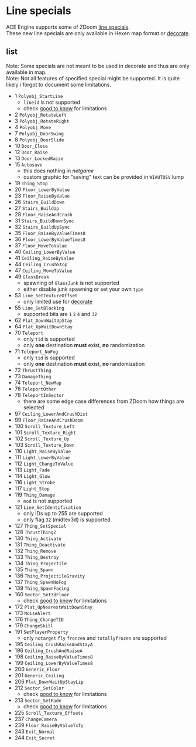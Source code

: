 # Line specials

ACE Engine supports some of ZDoom [line specials](https://zdoom.org/wiki/Action_specials).  
These new line specials are only available in Hexen map format or [decorate](decorate.md).

## list

Note: Some specials are not meant to be used in decorate and thus are only available in map.  
Note: Not all features of specified special might be supported. It is quite likely i forgot to document some limitations.

- 1 `Polyobj_StartLine`
  - `lineid` is not supported
  - check [good to know](stuff.md) for limitations
- 2 `Polyobj_RotateLeft`
- 3 `Polyobj_RotateRight`
- 4 `Polyobj_Move`
- 7 `Polyobj_DoorSwing`
- 8 `Polyobj_DoorSlide`
- 10 `Door_Close`
- 12 `Door_Raise`
- 13 `Door_LockedRaise`
- 15 `Autosave`
  - this does nothing in *netgame*
  - custom graphic for "saving" text can be provided in `WIAUTOSV` lump
- 19 `Thing_Stop`
- 20 `Floor_LowerByValue`
- 23 `Floor_RaiseByValue`
- 26 `Stairs_BuildDown`
- 27 `Stairs_BuildUp`
- 28 `Floor_RaiseAndCrush`
- 31 `Stairs_BuildDownSync`
- 32 `Stairs_BuildUpSync`
- 35 `Floor_RaiseByValueTimes8`
- 36 `Floor_LowerByValueTimes8`
- 37 `Floor_MoveToValue`
- 40 `Ceiling_LowerByValue`
- 41 `Ceiling_RaiseByValue`
- 44 `Ceiling_CrushStop`
- 47 `Ceiling_MoveToValue`
- 49 `GlassBreak`
  - spawning of `GlassJunk` is not supported
  - either disable junk spawning or set your own `type`
- 53 `Line_SetTextureOffset`
  - only limited use for [decorate](decorate.md)
- 55 `Line_SetBlocking`
  - supported bits are `1` `2` `4` and `32`
- 62 `Plat_DownWaitUpStay`
- 64 `Plat_UpWaitDownStay`
- 70 `Teleport`
  - only `tid` is supported
  - only **one** destination **must** exist, **no** randomization
- 71 `Teleport_NoFog`
  - only `tid` is supported
  - only **one** destination **must** exist, **no** randomization
- 72 `ThrustThing`
- 73 `DamageThing`
- 74 `Teleport_NewMap`
- 76 `TeleportOther`
- 78 `TeleportInSector`
  - there are some edge case differences from ZDoom how things are selected
- 97 `Ceiling_LowerAndCrushDist`
- 99 `Floor_RaiseAndCrushDoom`
- 100 `Scroll_Texture_Left`
- 101 `Scroll_Texture_Right`
- 102 `Scroll_Texture_Up`
- 103 `Scroll_Texture_Down`
- 110 `Light_RaiseByValue`
- 111 `Light_LowerByValue`
- 112 `Light_ChangeToValue`
- 113 `Light_Fade`
- 114 `Light_Glow`
- 116 `Light_Strobe`
- 117 `Light_Stop`
- 119 `Thing_Damage`
  - `mod` is not supported
- 121 `Line_SetIdentification`
  - only IDs up to 255 are supported
  - only flag `32` (midtex3d) is supported
- 127 `Thing_SetSpecial`
- 128 `ThrustThingZ`
- 130 `Thing_Activate`
- 131 `Thing_Deactivate`
- 132 `Thing_Remove`
- 133 `Thing_Destroy`
- 134 `Thing_Projectile`
- 135 `Thing_Spawn`
- 136 `Thing_ProjectileGravity`
- 137 `Thing_SpawnNoFog`
- 139 `Thing_SpawnFacing`
- 160 `Sector_Set3dFloor`
  - check [good to know](stuff.md) for limitations
- 172 `Plat_UpNearestWaitDownStay`
- 173 `NoiseAlert`
- 176 `Thing_ChangeTID`
- 179 `ChangeSkill`
- 191 `SetPlayerProperty`
  - only `notarget` `fly` `fronzen` and `totallyfrozen` are supported
- 195 `Ceiling_CrushRaiseAndStayA`
- 196 `Ceiling_CrushAndRaiseA`
- 198 `Ceiling_RaiseByValueTimes8`
- 199 `Ceiling_LowerByValueTimes8`
- 200 `Generic_Floor`
- 201 `Generic_Ceiling`
- 206 `Plat_DownWaitUpStayLip`
- 212 `Sector_SetColor`
  - check [good to know](stuff.md) for limitations
- 213 `Sector_SetFade`
  - check [good to know](stuff.md) for limitations
- 225 `Scroll_Texture_Offsets`
- 237 `ChangeCamera`
- 239 `Floor_RaiseByValueTxTy`
- 243 `Exit_Normal`
- 244 `Exit_Secret`
